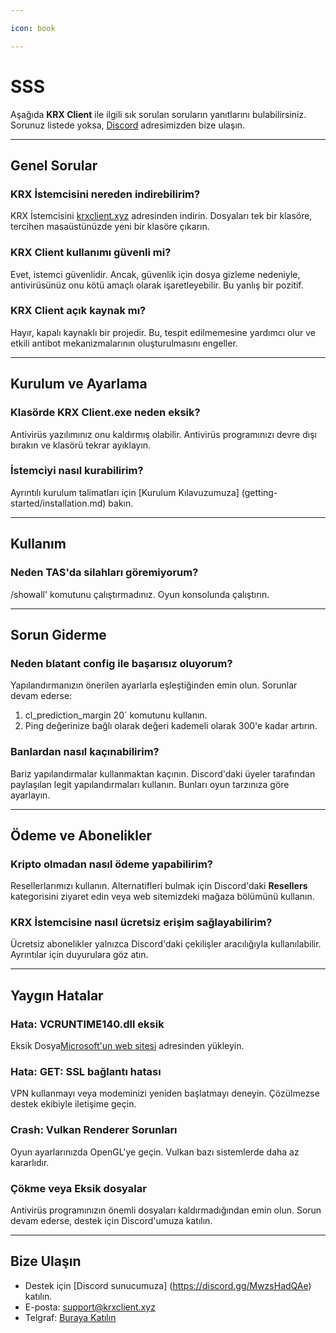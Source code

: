 ```yaml
---

icon: book

---
```


# SSS

Aşağıda **KRX Client** ile ilgili sık sorulan soruların yanıtlarını bulabilirsiniz. Sorunuz listede yoksa, [Discord](https://discord.gg/MwzsHadQAe) adresimizden bize ulaşın.

---

## Genel Sorular

### **KRX İstemcisini nereden indirebilirim?**
KRX İstemcisini [krxclient.xyz](https://krxclient.xyz) adresinden indirin. Dosyaları tek bir klasöre, tercihen masaüstünüzde yeni bir klasöre çıkarın.

### **KRX Client kullanımı güvenli mi?**
Evet, istemci güvenlidir. Ancak, güvenlik için dosya gizleme nedeniyle, antivirüsünüz onu kötü amaçlı olarak işaretleyebilir. Bu yanlış bir pozitif.

### **KRX Client açık kaynak mı?**
Hayır, kapalı kaynaklı bir projedir. Bu, tespit edilmemesine yardımcı olur ve etkili antibot mekanizmalarının oluşturulmasını engeller.

---

## Kurulum ve Ayarlama

### **Klasörde KRX Client.exe neden eksik?**
Antivirüs yazılımınız onu kaldırmış olabilir. Antivirüs programınızı devre dışı bırakın ve klasörü tekrar ayıklayın.

### **İstemciyi nasıl kurabilirim?**
Ayrıntılı kurulum talimatları için [Kurulum Kılavuzumuza] (getting-started/installation.md) bakın.

---

## Kullanım

### **Neden TAS'da silahları göremiyorum?**
/showall' komutunu çalıştırmadınız. Oyun konsolunda çalıştırın.

---

## Sorun Giderme

### **Neden blatant config ile başarısız oluyorum?**
Yapılandırmanızın önerilen ayarlarla eşleştiğinden emin olun. Sorunlar devam ederse:
1. cl_prediction_margin 20` komutunu kullanın.
2. Ping değerinize bağlı olarak değeri kademeli olarak 300'e kadar artırın.

### **Banlardan nasıl kaçınabilirim?**
Bariz yapılandırmalar kullanmaktan kaçının. Discord'daki üyeler tarafından paylaşılan legit yapılandırmaları kullanın. Bunları oyun tarzınıza göre ayarlayın.

---

## Ödeme ve Abonelikler

### **Kripto olmadan nasıl ödeme yapabilirim?**
Resellerlarımızı kullanın. Alternatifleri bulmak için Discord'daki **Resellers** kategorisini ziyaret edin veya web sitemizdeki mağaza bölümünü kullanın.

### **KRX İstemcisine nasıl ücretsiz erişim sağlayabilirim?**
Ücretsiz abonelikler yalnızca Discord'daki çekilişler aracılığıyla kullanılabilir. Ayrıntılar için duyurulara göz atın.

---

## Yaygın Hatalar

### **Hata: VCRUNTIME140.dll eksik**
Eksik Dosya[Microsoft'un web sitesi](https://aka.ms/vs/17/release/vc_redist.x64.exe) adresinden yükleyin.

### **Hata: GET: SSL bağlantı hatası**
VPN kullanmayı veya modeminizi yeniden başlatmayı deneyin. Çözülmezse destek ekibiyle iletişime geçin.

### **Crash: Vulkan Renderer Sorunları**
Oyun ayarlarınızda OpenGL'ye geçin. Vulkan bazı sistemlerde daha az kararlıdır.

### **Çökme veya Eksik dosyalar**
Antivirüs programınızın önemli dosyaları kaldırmadığından emin olun. Sorun devam ederse, destek için Discord'umuza katılın.

---

## Bize Ulaşın

- Destek için [Discord sunucumuza] (https://discord.gg/MwzsHadQAe) katılın.
- E-posta: support@krxclient.xyz  
- Telgraf: [Buraya Katılın](https://t.me/joinchat/4sp4Mduuf0RiZGM0)
